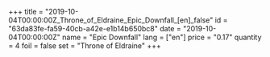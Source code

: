 +++
title = "2019-10-04T00:00:00Z_Throne_of_Eldraine_Epic_Downfall_[en]_false"
id = "63da83fe-fa59-40cb-a42e-e1b14b650bc8"
date = "2019-10-04T00:00:00Z"
name = "Epic Downfall"
lang = ["en"]
price = "0.17"
quantity = 4
foil = false
set = "Throne of Eldraine"
+++
